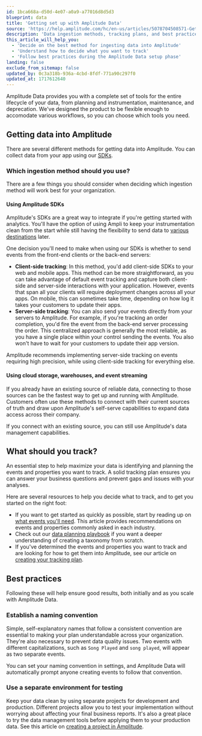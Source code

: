 ```yaml
---
id: 1bca668a-d50d-4e07-a0a9-a77016d8d5d3
blueprint: data
title: 'Getting set up with Amplitude Data'
source: 'https://help.amplitude.com/hc/en-us/articles/5078704508571-Getting-set-up-with-Amplitude-Data'
description: 'Data ingestion methods, tracking plans, and best practices.'
this_article_will_help_you:
  - 'Decide on the best method for ingesting data into Amplitude'
  - 'Understand how to decide what you want to track'
  - 'Follow best practices during the Amplitude Data setup phase'
landing: false
exclude_from_sitemap: false
updated_by: 0c3a318b-936a-4cbd-8fdf-771a90c297f0
updated_at: 1717612640
---
```

Amplitude Data provides you with a complete set of tools for the entire lifecycle of your data, from planning and instrumentation, maintenance, and deprecation. We've designed the product to be flexible enough to accomodate various workflows, so you can choose which tools you need.

## Getting data into Amplitude

There are several different methods for getting data into Amplitude. You can collect data from your app using our [SDKs](/docs/get-started/get-data-in).

### Which ingestion method should you use?

There are a few things you should consider when deciding which ingestion method will work best for your organization.

#### Using Amplitude SDKs

Amplitude's SDKs are a great way to integrate if you're getting started with analytics. You'll have the option of using Ampli to keep your instrumentation clean from the start while still having the flexibility to send data to [various destinations](/docs/data/destination-catalog) later.

One decision you'll need to make when using our SDKs is whether to send events from the front-end clients or the back-end servers:

* **Client-side tracking**: In this method, you'd add client-side SDKs to your web and mobile apps. This method can be more straightforward, as you can take advantage of default event tracking and capture both client-side and server-side interactions with your application. However, events that span all your clients will require deployment changes across all your apps. On mobile, this can sometimes take time, depending on how log it takes your customers to update their apps.
* **Server-side tracking**: You can also send your events directly from your servers to Amplitude. For example, if you're tracking an order completion, you'd fire the event from the back-end server processing the order. This centralized approach is generally the most reliable, as you have a single place within your control sending the events. You also won't have to wait for your customers to update their app version.

Amplitude recommends implementing server-side tracking on events requiring high precision, while using client-side tracking for everything else.

#### Using cloud storage, warehouses, and event streaming

If you already have an existing source of reliable data, connecting to those sources can be the fastest way to get up and running with Amplitude. Customers often use these methods to connect with their current sources of truth and draw upon Amplitude's self-serve capabilities to expand data access across their company.

If you connect with an existing source, you can still use Amplitude's data management capabilities.

## What should you track?

An essential step to help maximize your data is identifying and planning the events and properties you want to track. A solid tracking plan ensures you can answer your business questions and prevent gaps and issues with your analyses.

Here are several resources to help you decide what to track, and to get you started on the right foot:

* If you want to get started as quickly as possible, start by reading up on [what events you'll need](/docs/get-started/select-events). This article provides recommendations on events and properties commonly asked in each industry.
* Check out our [data planning playbook](/docs/data/data-planning-playbook) if you want a deeper understanding of creating a taxonomy from scratch.
* If you've determined the events and properties you want to track and are looking for how to get them into Amplitude, see our article on [creating your tracking plan](/docs/data/create-tracking-plan).

## Best practices

Following these will help ensure good results, both initially and as you scale with Amplitude Data.

### Establish a naming convention

Simple, self-explanatory names that follow a consistent convention are essential to making your plan understandable across your organization. They're also necessary to prevent data quality issues. Two events with different capitalizations, such as `Song Played` and `song played`, will appear as two separate events.

You can set your naming convention in settings, and Amplitude Data will automatically prompt anyone creating events to follow that convention.

### Use a separate environment for testing

Keep your data clean by using separate projects for development and production. Different projects allow you to test your implementation without worrying about affecting your final business reports. It's also a great place to try the data management tools before applying them to your production data. See this article on [creating a project in Amplitude](/docs/get-started/create-project).

